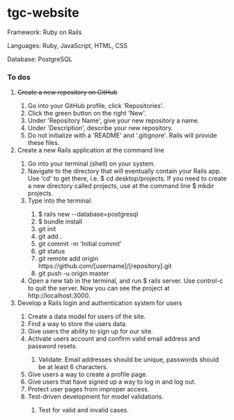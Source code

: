 <h1>tgc-website</h1>
<p>Framework: Ruby on Rails</p>
<p>Languages: Ruby, JavaScript, HTML, CSS</p>
<p>Database: PostgreSQL</p>
<h3>To dos</h3>
<ol>
	<li><del>Create a new repository on GitHub</del></li>
	<ol>
		<li>Go into your GitHub profile, click 'Repositories'.</li>
		<li>Click the green button on the right 'New'.</li>
		<li>Under 'Repository Name', give your new repository a name.</li>
		<li>Under 'Description', describe your new repository.</li>
		<li>Do not initialize with a 'README' and '.gitignore'. Rails will provide these files.</li>
	</ol>
	<li>Create a new Rails application at the command line</li>
	<ol>
		<li>Go into your terminal (shell) on your system.</li>
		<li>Navigate to the directory that will eventually contain your Rails app. Use 'cd' to get there, i.e. $ cd desktop/projects. If you need to create a new directory called projects, use at the command line $ mkdir projects.</li>
		<li>Type into the terminal:</li>
			<ol>
				<li>$ rails new <project name> --database=postgresql</li>
				<li>$ bundle install</li>
				<li>git init</li>
				<li>git add .</li>
				<li>git commit -m ‘Initial commit’</li>
				<li>git status</li>
				<li>git remote add origin https://github.com/[username]/[repository].git </li>
				<li>git push -u origin master</li>
			</ol>	
		<li>Open a new tab in the terminal, and run $ rails server. Use control-c to quit the server. Now you can see the project at http://localhost:3000.</li>	
	</ol>	
	<li>Develop a Rails login and authentication system for users</li>
	<ol>
		<li>Create a data model for users of the site.</li>
		<li>Find a way to store the users data.</li>
		<li>Give users the ability to sign up for our site.</li>
		<li>Activate users account and confirm valid email address and password resets.</li>
		<ol>
			<li>Validate: Email addresses should be unique, passwords should be at least 6 characters.</li>
		</ol>
		<li>Give users a way to create a profile page.</li>
		<li>Give users that have signed up a way to log in and log out.</li>
		<li>Protect user pages from improper access.</li>
		<li>Test-driven development for model validations.</li>
		<ol>
			<li>Test for valid and invalid cases.</li>
		</ol>	
	</ol>
</ol>